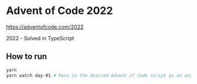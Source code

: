 # Advent of Code 2022
https://adventofcode.com/2022

2022 - Solved in TypeScript

## How to run

```bash
yarn
yarn watch day-01 # Pass in the desired Advent of Code script as an argument
```
